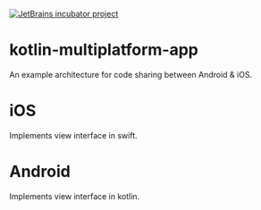 [![JetBrains incubator project](http://jb.gg/badges/official.svg)](https://confluence.jetbrains.com/display/ALL/JetBrains+on+GitHub) 

# kotlin-multiplatform-app

An example architecture for code sharing between Android & iOS.

# iOS
Implements view interface in swift.

# Android
Implements view interface in kotlin.